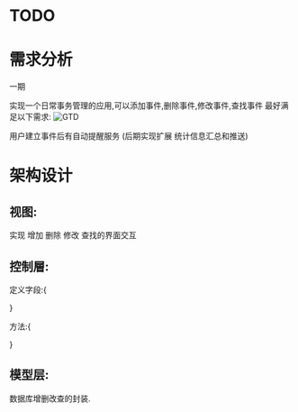 # TODO
# 需求分析
一期

实现一个日常事务管理的应用,可以添加事件,删除事件,修改事件,查找事件
最好满足以下需求:
![GTD](https://raw.githubusercontent.com/GithubZhitao/TODO/master/gtd.jpg)

用户建立事件后有自动提醒服务
(后期实现扩展  统计信息汇总和推送)

# 架构设计
## 视图:
实现 增加 删除 修改 查找的界面交互

## 控制層:

定义字段:{


}

方法:{

}

## 模型层:
数据库增删改查的封装.


